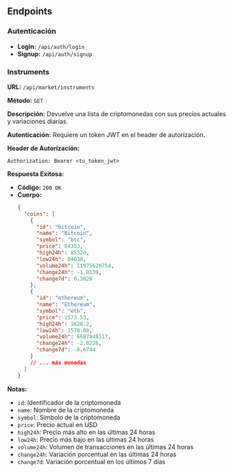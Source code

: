 ## Endpoints

### Autenticación

- **Login:** `/api/auth/login`
- **Signup:** `/api/auth/signup`

### Instruments

**URL:** `/api/market/instruments`

**Método:** `GET`

**Descripción:** Devuelve una lista de criptomonedas con sus precios actuales y variaciones diarias.

**Autenticación:** Requiere un token JWT en el header de autorización.

**Header de Autorización:**
```plaintext
Authorization: Bearer <tu_token_jwt>
```

**Respuesta Exitosa:**

- **Código:** `200 OK`
- **Cuerpo:**
  ```json
  {
    "coins": [
      {
        "id": "bitcoin",
        "name": "Bitcoin",
        "symbol": "btc",
        "price": 84353,
        "high24h": 85320,
        "low24h": 84038,
        "volume24h": 11975620754,
        "change24h": -1.0139,
        "change7d": 0.3828
      },
      {
        "id": "ethereum",
        "name": "Ethereum",
        "symbol": "eth",
        "price": 1573.53,
        "high24h": 1620.2,
        "low24h": 1570.08,
        "volume24h": 6687848117,
        "change24h": -2.0226,
        "change7d": -0.6744
      }
      // ... más monedas
    ]
  }
  ```

**Notas:**
- `id`: Identificador de la criptomoneda
- `name`: Nombre de la criptomoneda
- `symbol`: Símbolo de la criptomoneda
- `price`: Precio actual en USD
- `high24h`: Precio más alto en las últimas 24 horas
- `low24h`: Precio más bajo en las últimas 24 horas
- `volume24h`: Volumen de transacciones en las últimas 24 horas
- `change24h`: Variación porcentual en las últimas 24 horas
- `change7d`: Variación porcentual en los últimos 7 días
